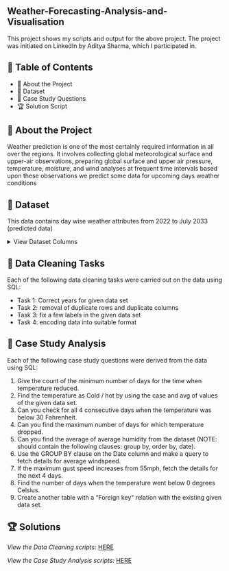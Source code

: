 ## Weather-Forecasting-Analysis-and-Visualisation

This project shows my scripts and output for the above project. The project was initiated on LinkedIn by Aditya Sharma, which I participated in.

## :bookmark_tabs: Table of Contents
- 📝 About the Project
- 📂 Dataset
- 📙 Case Study Questions
- 🏆 Solution Script


## :memo: About the Project
Weather prediction is one of the most certainly required information in all over the regions. It involves collecting global meteorological surface and upper-air observations, preparing global surface and upper air pressure, temperature, moisture, and wind analyses at frequent time intervals based upon these observations we predict some data for upcoming days weather conditions

## :open_file_folder: Dataset
This data contains day wise weather attributes from 2022 to July 2033 (predicted data)

 <details><summary>View Dataset Columns</summary>
 <p> 

 Columns are as follows :
   - [ ] Date
   - [ ] Average temperature (°F)
   - [ ] Average humidity (%)
   - [ ] Average dewpoint (°F)
   - [ ] Average barometer (in)
   - [ ] Average windspeed (mph)
   - [ ] Average gust speed (mph)
   - [ ] Average direction (°degree)
   - [ ] Rainfall for month (in)
   - [ ] Rainfall for year (in)
   - [ ] Maximum rain per minute
   - [ ] Maximum temperature (°F)
   - [ ] Minimum temperature (°F)
   - [ ] Maximum humidity (%)
   - [ ] Minimum humidity (%)
   - [ ] Maximum pressure
   - [ ] Minimum pressure
   - [ ] Maximum wind speed (mph)
   - [ ] Maximum gust speed (mph)
   - [ ] Maximum heat index (°F)
</p>
</details>

## :closed_book: Data Cleaning Tasks
Each of the following data cleaning tasks were carried out on the data using SQL:

 - Task 1: Correct years for given data set  
 - Task 2: removal of duplicate rows and duplicate columns
 - Task 3: fix a few labels in the given data set 
 - Task 4: encoding data into suitable format

## :closed_book: Case Study Analysis
Each of the following case study questions were derived from the data using SQL:

  1. Give the count of the minimum number of days for the time when temperature reduced.
  2. Find the temperature as Cold / hot by using the case and avg of values of the given data set.
  3. Can you check for all 4 consecutive days when the temperature was below 30 Fahrenheit.
  4. Can you find the maximum number of days for which temperature dropped.
  5. Can you find the average of average humidity from the dataset (NOTE: should contain the following clauses: group by, order by, date).
  6. Use the GROUP BY clause on the Date column and make a query to fetch details for average windspeed.
  7. If the maximum gust speed increases from 55mph, fetch the details for the next 4 days.
  8. Find the number of days when the temperature went below 0 degrees Celsius.
  9. Create another table with a “Foreign key” relation with the existing given data set.


 ## 	:trophy: Solutions
 
  *View the Data Cleaning scripts:* [HERE](https://github.com/ifeoluwa-23/Weather-Forecasting-Analysis-and-Visualisation/blob/main/Data%20Cleaning%20Script.sql)
  
  *View the Case Study Analysis scripts:* [HERE](https://github.com/ifeoluwa-23/Weather-Forecasting-Analysis-and-Visualisation/blob/main/Solution%20Script.sql)
